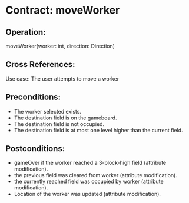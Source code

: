 # Contract: moveWorker

## Operation:
moveWorker(worker: int, direction: Direction)
## Cross References:
Use case: The user attempts to move a worker
## Preconditions:
- The worker selected exists.
- The destination field is on the gameboard.
- The destination field is not occupied.
- The destination field is at most one level higher than the current field.
## Postconditions:
- gameOver if the worker reached a 3-block-high field (attribute modification).
- the previous field was cleared from worker (attribute modification).
- the currently reached field was occupied by worker (attribute modification).
- Location of the worker was updated (attribute modification).
